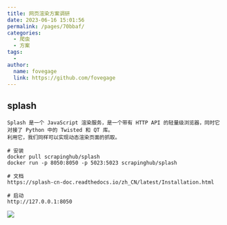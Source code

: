 ```yaml
---
title: 网页渲染方案调研
date: 2023-06-16 15:01:56
permalink: /pages/70bbaf/
categories:
  - 爬虫
  - 方案
tags:
  - 
author: 
  name: fovegage
  link: https://github.com/fovegage
---
```

## splash

```
Splash 是一个 JavaScript 渲染服务，是一个带有 HTTP API 的轻量级浏览器，同时它对接了 Python 中的 Twisted 和 QT 库。
利用它，我们同样可以实现动态渲染页面的抓取。

# 安装
docker pull scrapinghub/splash
docker run -p 8050:8050 -p 5023:5023 scrapinghub/splash

# 文档
https://splash-cn-doc.readthedocs.io/zh_CN/latest/Installation.html

# 启动
http://127.0.0.1:8050
```

![](https://obsidian-foveagge.oss-cn-beijing.aliyuncs.com/blog/q4L8t7.png)
